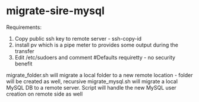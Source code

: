 # migrate-sire-mysql
Requirements:  
1. Copy public ssh key to remote server - ssh-copy-id
2. install pv which is a pipe meter to provides some output during the transfer
3. Edit /etc/sudoers and comment #Defaults    requiretty - no security benefit

migrate_folder.sh will migrate a local folder to a new remote location - folder will be created as well, recursive
migrate_mysql.sh  will migrate a local MySQL DB to a remote server. Script will handle the new MySQL user creation on remote side as well
